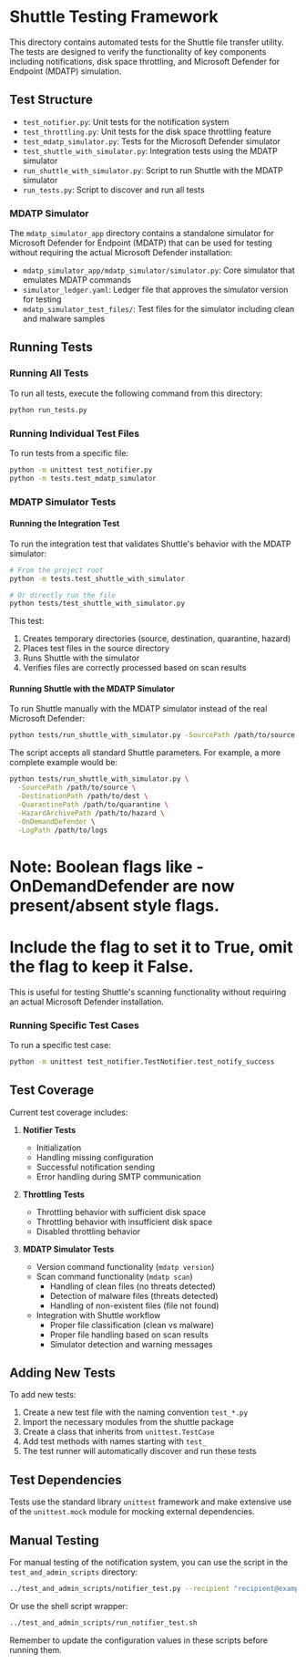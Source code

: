 # Shuttle Testing Framework

This directory contains automated tests for the Shuttle file transfer utility. The tests are designed to verify the functionality of key components including notifications, disk space throttling, and Microsoft Defender for Endpoint (MDATP) simulation.

## Test Structure

- `test_notifier.py`: Unit tests for the notification system
- `test_throttling.py`: Unit tests for the disk space throttling feature
- `test_mdatp_simulator.py`: Tests for the Microsoft Defender simulator
- `test_shuttle_with_simulator.py`: Integration tests using the MDATP simulator
- `run_shuttle_with_simulator.py`: Script to run Shuttle with the MDATP simulator
- `run_tests.py`: Script to discover and run all tests

### MDATP Simulator

The `mdatp_simulator_app` directory contains a standalone simulator for Microsoft Defender for Endpoint (MDATP) that can be used for testing without requiring the actual Microsoft Defender installation:

- `mdatp_simulator_app/mdatp_simulator/simulator.py`: Core simulator that emulates MDATP commands
- `simulator_ledger.yaml`: Ledger file that approves the simulator version for testing
- `mdatp_simulator_test_files/`: Test files for the simulator including clean and malware samples

## Running Tests

### Running All Tests

To run all tests, execute the following command from this directory:

```bash
python run_tests.py
```

### Running Individual Test Files

To run tests from a specific file:

```bash
python -m unittest test_notifier.py
python -m tests.test_mdatp_simulator
```

### MDATP Simulator Tests

#### Running the Integration Test

To run the integration test that validates Shuttle's behavior with the MDATP simulator:

```bash
# From the project root
python -m tests.test_shuttle_with_simulator

# Or directly run the file
python tests/test_shuttle_with_simulator.py
```

This test:
1. Creates temporary directories (source, destination, quarantine, hazard)
2. Places test files in the source directory
3. Runs Shuttle with the simulator
4. Verifies files are correctly processed based on scan results

#### Running Shuttle with the MDATP Simulator

To run Shuttle manually with the MDATP simulator instead of the real Microsoft Defender:

```bash
python tests/run_shuttle_with_simulator.py -SourcePath /path/to/source -DestinationPath /path/to/dest -QuarantinePath /path/to/quarantine
```

The script accepts all standard Shuttle parameters. For example, a more complete example would be:

```bash
python tests/run_shuttle_with_simulator.py \
  -SourcePath /path/to/source \
  -DestinationPath /path/to/dest \
  -QuarantinePath /path/to/quarantine \
  -HazardArchivePath /path/to/hazard \
  -OnDemandDefender \
  -LogPath /path/to/logs
```

# Note: Boolean flags like -OnDemandDefender are now present/absent style flags.
# Include the flag to set it to True, omit the flag to keep it False.

This is useful for testing Shuttle's scanning functionality without requiring an actual Microsoft Defender installation.

### Running Specific Test Cases

To run a specific test case:

```bash
python -m unittest test_notifier.TestNotifier.test_notify_success
```

## Test Coverage

Current test coverage includes:

1. **Notifier Tests**
   - Initialization
   - Handling missing configuration
   - Successful notification sending
   - Error handling during SMTP communication

2. **Throttling Tests**
   - Throttling behavior with sufficient disk space
   - Throttling behavior with insufficient disk space
   - Disabled throttling behavior

3. **MDATP Simulator Tests**
   - Version command functionality (`mdatp version`)
   - Scan command functionality (`mdatp scan`)
     - Handling of clean files (no threats detected)
     - Detection of malware files (threats detected)
     - Handling of non-existent files (file not found)
   - Integration with Shuttle workflow
     - Proper file classification (clean vs malware)
     - Proper file handling based on scan results
     - Simulator detection and warning messages

## Adding New Tests

To add new tests:

1. Create a new test file with the naming convention `test_*.py`
2. Import the necessary modules from the shuttle package
3. Create a class that inherits from `unittest.TestCase`
4. Add test methods with names starting with `test_`
5. The test runner will automatically discover and run these tests

## Test Dependencies

Tests use the standard library `unittest` framework and make extensive use of the `unittest.mock` module for mocking external dependencies.

## Manual Testing

For manual testing of the notification system, you can use the script in the `test_and_admin_scripts` directory:

```bash
../test_and_admin_scripts/notifier_test.py --recipient "recipient@example.com" --sender "sender@example.com" --smtp-server "smtp.example.com" --smtp-port 587 --username "username" --password "password"
```

Or use the shell script wrapper:

```bash
../test_and_admin_scripts/run_notifier_test.sh
```

Remember to update the configuration values in these scripts before running them.
